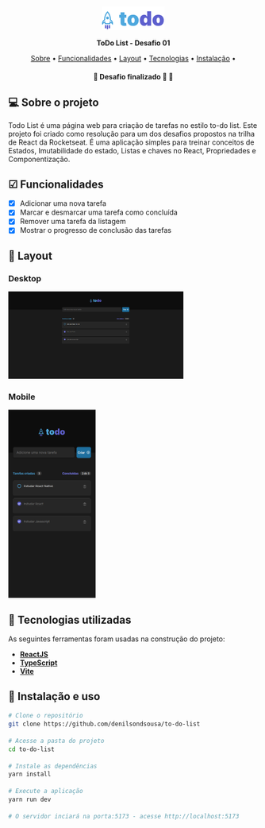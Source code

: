 <p align="center">
  <img  src="./src/assets/logo.png" />
</p>

<p align="center">
    <strong>ToDo List - Desafio 01</strong>
</p>

<p align="center">
 <a href="#-sobre-o-projeto">Sobre</a> •
 <a href="#-funcionalidades">Funcionalidades</a> • 
 <a href="#-layout">Layout</a> • 
 <a href="#-tecnologias-utilizadas">Tecnologias</a> • 
 <a href="#-instalação-e-uso">Instalação</a> • 
</p>

<h4 align="center"> 
	🚧 Desafio finalizado 🚀 🚧
</h4>

## 💻 Sobre o projeto

Todo List é uma página web para criação de tarefas no estilo to-do list. Este projeto foi criado como resolução para um dos desafios propostos na trilha de React da Rocketseat. É uma aplicação simples para treinar conceitos de Estados, Imutabilidade do estado, Listas e chaves no React, Propriedades e Componentização.

## ☑ Funcionalidades

- [x] Adicionar uma nova tarefa
- [x] Marcar e desmarcar uma tarefa como concluída
- [x] Remover uma tarefa da listagem
- [x] Mostrar o progresso de conclusão das tarefas

## 🎨 Layout

### Desktop

<p align="left"> 
  <img src="https://github.com/denilsondsousa/to-do-list/blob/main/layout/web-layout.png" width="70%"">
</p>

### Mobile

<p align="left">       
   <img src="https://github.com/denilsondsousa/to-do-list/blob/main/layout/mobile-layout.png" width="35%"">
</p>

## 🔨 Tecnologias utilizadas

As seguintes ferramentas foram usadas na construção do projeto:

- **[ReactJS](https://reactjs.org/)**
- **[TypeScript](https://www.typescriptlang.org/)**
- **[Vite](https://vitejs.dev/)**

## 🚀 Instalação e uso

```bash
# Clone o repositório
git clone https://github.com/denilsondsousa/to-do-list

# Acesse a pasta do projeto
cd to-do-list

# Instale as dependências
yarn install

# Execute a aplicação
yarn run dev

# O servidor inciará na porta:5173 - acesse http://localhost:5173
```
